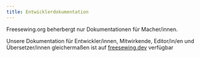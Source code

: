 ```yaml
---
title: Entwicklerdokumentation
---
```


Freesewing.org beherbergt nur Dokumentationen für Macher/innen.

Unsere Dokumentation für Entwickler/innen, Mitwirkende, Editor/in/en und Übersetzer/innen gleichermaßen ist auf [freesewing.dev][1] verfügbar

[1]: https://freesewing.dev/
